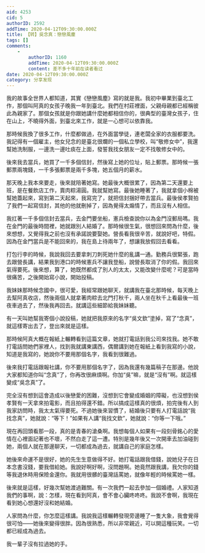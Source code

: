 ```yaml
---
aid: 4253
cid: 5
authorID: 2592
addTime: 2020-04-12T09:30:00.000Z
title: 【转】吳念真：戀戀風塵
tags: []
comments:
    -
        authorID: 1160
        addTime: 2020-04-12T09:30:00.000Z
        content: 差不多十年前在读者看过
date: 2020-04-12T09:30:00.000Z
category: 分享发现
---
```


我的故事全世界人都知道，其實《戀戀風塵》寫的就是我。我初中畢業到臺北工作，那個叫阿真的女孩子晚我一年到臺北。我們在村莊裡面，父親母親都已經稱彼此為親家了。那個女孩就是你跟她講什麼她都相信你的，很典型的臺灣女孩子，住在山上，不曉得外面，到臺北來工作，就是一心想可以依靠我。

那時候我換了很多工作，什麼都做過，在外面當學徒，連老闆全家的衣服都要洗。我記得有一個雇主，他女兒念的是臺北很爛的一個私立學校，叫“敬修女中”，我還幫她洗制服，一邊洗一邊吐痰在上面，發誓我找女朋友一定不找敬修女中的。

後來我去當兵，她買了一千多個信封，然後寫上她的位址，貼上郵票。那時候一張郵票兩塊錢，一千多張郵票是兩千多塊，她五個月的薪水。

那天晚上我本來要走，後來就陪著她寫。她最後大概很累了，因為第二天還要上班，是在餐飲店工作，賣肉粽湯圓。我就幫她寫。最後她睡著了，我就拿個小棉被幫她蓋起來，寫到第二天起來，我寫完了，就把信封捆好帶去當兵。最後侯孝賢拍了我們一起寫信封，其他的他就刪掉了，因為覺得太煽情了，而且沒有人相信。

我扛著一千多個信封去當兵，去金門要坐船，憲兵檢查說你以為金門沒郵局嗎。我在金門的最後時間裡，她就跟別人結婚了。那時候很生氣，很想回來問為什麼，後來想想，又覺得我之前也沒有承諾說要娶她。營長看我很辛苦，就說好吧，特假。因為在金門當兵是不能回來的，我在島上待兩年了，想讓我放假回去看看。

打包行李的時候，我說我回去要拿刺刀刺死她什麼的亂講一通。勤務兵很緊張，跑去跟營長講，結果我到港口的時候憲兵不讓我登船，說營長取消了你的假。我回來氣得要死。後來想，算了，她既然都成了別人的太太，又能改變什麼呢？可是當時很痛苦，之後開始寫小說，開始投稿。

我妹妹那時候念國中，很可愛，我經常跟她聊天，就講我在臺北那時候，每天晚上去幫阿真收店，然後兩個人就拿著肉粽去北門打秋千，兩人坐在秋千上看最後一班夜車過去了，然後我再回去。就講這些細節給我妹妹聽。

有一天叫她幫我寄個小說投稿，她就把我原來的名字“吳文欽”塗掉，寫了“念真”，就這樣寄出去了，登出來就是這樣。

那時候阿真大概在報紙上輾轉看到這篇文章，她就打電話到我公司來找我。她不敢打電話問她們家裡人，找到我就講東講西，偶爾講到她在報紙上看到我寫的小說，知道是我寫的，她說你不要用那個名字，我看到很難過。

後來我打電話跟報社講，你不要用那個名字了，因為我還有幾篇稿子在那邊。他說大家都知道你叫“念真”了，你再改很麻煩啊。你加“吳”嘛，就是“沒有”啊。就這樣變成“吳念真”了。

完全沒有想到這會造成以後戀愛的困難，沒想到它會變成婚姻的障礙，也沒想到侯孝賢有一天拿來拍電影，而且拍得還不錯。所以搞成這樣真的很煩，拍完後有人到我家訪問時，我太太氣得要死。不過她後來習慣了，結婚後只要有人打電話說“我找念真”，她就說：“等下！”如果有人講“我找文欽”，她就說：“你等一下哦。”

現在再回頭看那一段，真的是青春的滄桑啊。我想每個人如果有一段刻骨銘心的愛情在心裡面記著也不壞，不然白走了這一遭。特別是幾年後又一次開車去加油碰到她，兩個人就在那邊聊天，一切都成為過去，就講自己的家庭怎樣。

她後來命運不是很好，她的先生生意做得不好。她打電話跟我借錢，說她兒子在日本念書沒錢，要我借給她。我說好啊好啊，沒問題啊。她竟然跟我講，我欠你的錢等我退休時用保險金還你。我就用很髒的臺灣話罵她，就像年輕的時候罵她一樣。

後來就是這樣，好幾次幫她渡過難關。有一次我們一起去參加一個婚禮。人家知道我們的事啊，說：怎樣，現在看到阿真，會不會心臟咚咚咚。我說不會啊，我現在看到她心想還好沒和她結婚。

人家問為什麼，你怎麼這樣講。我說我這樣輾轉發現旁邊睡了一隻大象，我會覺得很可怕——她後來變得很胖。因為很熟悉，所以非常親近，可以開這種玩笑。一切都已經成為過去。

我一輩子沒有拉過她的手。
